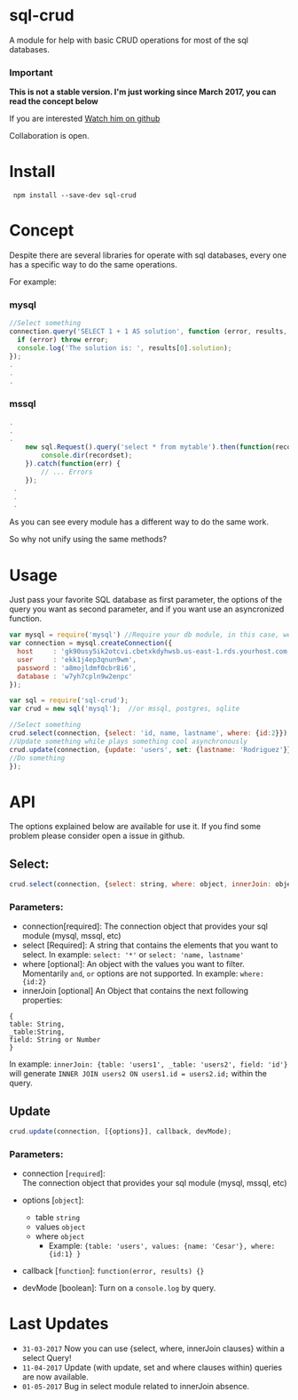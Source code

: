 # sql-crud    
A module for help with basic CRUD operations for most of the sql databases.
    

### Important    

**This is not a stable version. I'm just working since March 2017, you can read the concept below**    

If you are interested [Watch him on github](https://github.com/cesarodriguez4/sql-crud)      
  
Collaboration is open.

# Install
`` npm install --save-dev sql-crud``

# Concept
Despite there are several libraries for operate with sql databases, every one has a specific way to do the same operations.    

For example:

### mysql
```javascript 
//Select something
connection.query('SELECT 1 + 1 AS solution', function (error, results, fields) {
  if (error) throw error;
  console.log('The solution is: ', results[0].solution);
});
.
.
.

```

### mssql
```javascript
.
.
.
    new sql.Request().query('select * from mytable').then(function(recordset) {
        console.dir(recordset);
    }).catch(function(err) {
        // ... Errors
    });
 .
 .
 .

```
As you can see every module has a different way to do the same work.    

So why not unify using the same methods?

# Usage
Just pass your favorite SQL database as first parameter, the options of the query you want as second parameter, and if you want use an asyncronized  function.

```javascript
var mysql = require('mysql') //Require your db module, in this case, we're using mysql.
var connection = mysql.createConnection({
  host     : 'gk90usy5ik2otcvi.cbetxkdyhwsb.us-east-1.rds.yourhost.com',
  user     : 'ekk1j4ep3qnun9wm',
  password : 'a8mojldmf0cbr8i6',
  database : 'w7yh7cpln9w2enpc'
});

var sql = require('sql-crud');
var crud = new sql('mysql');  //or mssql, postgres, sqlite

//Select something
crud.select(connection, {select: 'id, name, lastname', where: {id:2}});
//Update something while plays something cool asynchronously
crud.update(connection, {update: 'users', set: {lastname: 'Rodriguez'}}, function(error, results) {
//Do something
});

```
# API
The options explained below are available for use it. If you find some problem please consider open a issue in github.
## Select:
```javascript
crud.select(connection, {select: string, where: object, innerJoin: object}, callback, devMode );
```
### Parameters:
- connection[required]:
The connection object that provides your sql module (mysql, mssql, etc)
- select [Required]: 
A string that contains the elements that you want to select.
In example:
``select: '*'`` or ``select: 'name, lastname'``
- where [optional]:
An object with the values you want to filter. Momentarily `and`, `or` options are not supported.
In example:
``where: {id:2}``
- innerJoin [optional]
An Object that contains the next following properties:
```
{
table: String, 
_table:String, 
field: String or Number
}
```
In example: 
``innerJoin: {table: 'users1', _table: 'users2', field: 'id'}``    
will generate ``INNER JOIN users2 ON users1.id = users2.id;`` within the query.


## Update
```javascript
crud.update(connection, [{options}], callback, devMode);
```

### Parameters:
 - connection [``required``]:    
The connection object that provides your sql module (mysql, mssql, etc)
- options [``object``]:
  - table ``string``
  - values ``object`` 
  - where ``object`` 
    - Example: `` {table: 'users', values: {name: 'Cesar'}, where: {id:1} } ``
   
- callback [``function``]: ``function(error, results) {}`` 
- devMode [boolean]: Turn on a ``console.log`` by query.
 


# Last Updates    
- ``31-03-2017`` Now you can use {select, where, innerJoin clauses} within a select Query!    
- ``11-04-2017`` Update  (with update, set and where clauses within) queries are now available.
- ``01-05-2017`` Bug in select module related to innerJoin absence.
